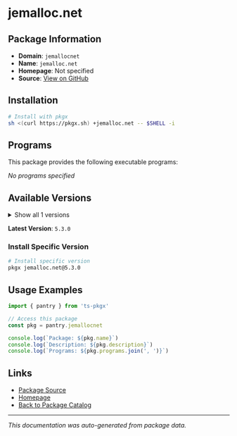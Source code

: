 # jemalloc.net

>

## Package Information

- **Domain**: `jemallocnet`
- **Name**: `jemalloc.net`
- **Homepage**: Not specified
- **Source**: [View on GitHub](https://github.com/pkgxdev/pantry/tree/main/projects/jemalloc.net/package.yml)

## Installation

```bash
# Install with pkgx
sh <(curl https://pkgx.sh) +jemalloc.net -- $SHELL -i
```

## Programs

This package provides the following executable programs:

*No programs specified*

## Available Versions

<details>
<summary>Show all 1 versions</summary>

- `5.3.0`

</details>

**Latest Version**: `5.3.0`

### Install Specific Version

```bash
# Install specific version
pkgx jemalloc.net@5.3.0
```

## Usage Examples

```typescript
import { pantry } from 'ts-pkgx'

// Access this package
const pkg = pantry.jemallocnet

console.log(`Package: ${pkg.name}`)
console.log(`Description: ${pkg.description}`)
console.log(`Programs: ${pkg.programs.join(', ')}`)
```

## Links

- [Package Source](https://github.com/pkgxdev/pantry/tree/main/projects/jemalloc.net/package.yml)
- [Homepage](#)
- [Back to Package Catalog](../package-catalog.md)

---

*This documentation was auto-generated from package data.*
